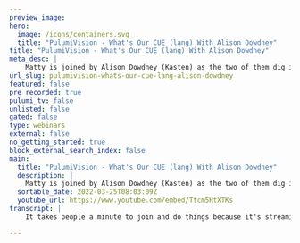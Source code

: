```yaml
---
preview_image:
hero:
  image: /icons/containers.svg
  title: "PulumiVision - What's Our CUE (lang) With Alison Dowdney"
title: "PulumiVision - What's Our CUE (lang) With Alison Dowdney"
meta_desc: |
    Matty is joined by Alison Dowdney (Kasten) as the two of them dig into CUE - an open-source data validation language and inference engine with its ...
url_slug: pulumivision-whats-our-cue-lang-alison-dowdney
featured: false
pre_recorded: true
pulumi_tv: false
unlisted: false
gated: false
type: webinars
external: false
no_getting_started: true
block_external_search_index: false
main:
  title: "PulumiVision - What's Our CUE (lang) With Alison Dowdney"
  description: |
    Matty is joined by Alison Dowdney (Kasten) as the two of them dig into CUE - an open-source data validation language and inference engine with its roots in logic programming.  Neither Alison nor Matty have ever used CUE, so we'll be trying our best to learn the basics!
  sortable_date: 2022-03-25T08:03:09Z
  youtube_url: https://www.youtube.com/embed/Ttcm5HtXTKs
transcript: |
    It takes people a minute to join and do things because it's streaming. Although it's always funny, I figure like when people watch the replay and they're like, yeah, but I don't have to sit here and do nothing because I'm watching now in the future. So, um cool. We got some people joining, I guess we can start. Oh, shit. Wow. Look at all these people. Awesome. Uh Welcome to Pulumi Vision. Uh, our weekly Ish Stream where it's hosted by Pulumi and sometimes we even talk about Pulumi today will not necessarily be one of those days. Uh I'm joined by Alison Alison. Uh You wanna tell the people like what's up? Uh What is up? Uh, hi chat. Uh How are you doing? Uh It is, uh, it's Thursday. Um And today, uh I am here, uh you know, just chilling. I know we're just, we're vibing about you. Yeah, we're, we're trying to find the cue. So what we're doing here today, we were uh, Alice and I were trying to figure out what we wanted to do when we did a live stream together and we thought it'd be pretty cool to take something that neither of us knew anything about. And I'm not gonna go so far as to say we're going to learn it because that might be arrogant to think that we could learn a whole brand new thing in an hour. But we're gonna try to learn about it a little bit and experiment. And uh uh Paris, uh Pitman suggested that people are all wound up and excited about this thing called Q and we're like, cool and then decided we would look nothing at it. We're going into it basically cold. Um If you're in the chat and you're into queue and you know, it, like, let us know because that'd be cool to know that. Uh if you have heard of it before, if you don't know anything and you're just here to vibe. That's awesome too. Um So, yeah. Uh so this is, you know, you can kind of tag along if you go to Q lang dot org, that's where we're gonna be playing a little bit. Um Maybe we'll just, you know, kind of pull up the website here and see what we can figure out about what this, this is all about. Um, let's see, we'll go, we'll read all the quote unquote marketing copy first. I don't know if it's really marketing copy. It's like an open source project. But, um, oh, wait, I did that wrong. Sorry, let's make it prettier. Maddie. Oh, hi, Paul. Hi, Anne. Um, welcome along, you know, Uh OK. There we go. Yeah. OK. So uh apparently Q stands for configure unify, execute. Uh How many times do you know when there's like an initialism that gets created and you sort of back into it? Like you're like, I want to call it this and I'm gonna figure out what it stands for next. Do you think they did that in this case, Alison? Uh No clue. I haven't even looked at the website. So we're, we're diving in now. We're gonna go deep. I, I think, yeah, I always feel like I've created projects where I know I want to call it this and then I have to figure out what it stands for after the fact. So, but uh like I had uh when I was at apartments dot com, like I created an internal system which was called Athena and then I had to decide Athena was an acronym or rather an, well, I guess it is an acronym if it's, if it spells a word, but it was like apartments tech, whatever, whatever, whatever. So, OK. So anyway, so it says Q is for validating, defining and using dynamic and text based data and we can be in control of our data. I could dig that. Um So it's an open source language. It has a rich set of API S. Would anybody admit that they didn't have rich API S? Would someone be like we're a language that has really crappy API S like we have two. So um but we can define generate and validate data. OK. Cool. Uh Looks like it integrates with a bunch of stuff. Of course, it integrates with Kubernetes because how uh how could, oh Awesome. So Paul uh work is uh you know, works on uh the um core Q project team. So awesome. So, so also Paul, I am not snaking about Q, like I'm snarking about things in general. So I'm really excited uh as we're gonna kind of go through this stuff to see how things happen. All right. So I was kind of looking um if we sort of say like, OK, learn more, I always want to learn more. So let's learn about what it's about. We are not gonna read this entire wall of text here, you can read this at your, at your leisure. But uh so it's a data validation language. OK? So we can kind of apply to that. So one of the things I've been sort of trying to figure out is like, what would we use this for? Right. And so it's kind of talking about. Ok. OK. So values and types are the same push that pull data validators. This is a lot to think about um maybe we should try a tutorial first and then figure out what we do with um we'll start with getting started. Ok. So we need to uh install it. OK? And we can uh we'll go ahead and maybe I'll install this, uh from, from the binaries. Uh, I'm not gonna share my screen because Brew install is not like the most interesting thing to watch happen, but we'll stick on the website for right now. Part of the reason I don't show my whole desktop in case you're wondering is because I have a 49 inch monitor. Um, but ok, so we, once we have it installed, I guess, let's look at the tutorials and we have a, ok, trying to figure out how to follow these tutorials here. Um We've got, so Q is a super set of Jason. Ok. So we get comments. That's nice. Uh Quote. So it looks like for example, ok, I'm gonna switch over and we'll, we'll, we'll start just trying these things and see what happens. All right. So let's go back to some code here. Ok. All right. So I've got myself a little uh little, little code. We're gonna work on here. So let's say we'll just say touch or we're gonna create Q file. Ok? And it looks like it looks like I, I know this, I do this in res stream every single time because I, I pick it, but then I have to add it to the stream. OK? Cool. So what we did is I created this Jason dot Q and we can just set some um some values in here. Ok. So we're gonna set 1 to 12 to 2, we can say this is a comment because I like comment. Oh my God. Sometimes ID es are too like they just get in your way, right? Ok. Um oh, a field using quotes. OK. So then we could say 2.5 is set to 2.5 and then we can make a list, right? So 123, et cetera. OK. So now it looks like if I oh the marketplace has interesting, we're gonna look at that in a second. So if I were to say Q exports A, um I thought I installed Q. All right. So this is a problem. Installing cue from. 00 no, I ran into this earlier. Hey, Allison, how do you feel about sharing your screen and doing this stuff? So here's my problem home brew is not working right for me right now because my command line tools are out of date. So or I can do uh install. Let's here. Let's do this instead. Sorry. Uh It's OK. We got it, we got it, we got it. We can um we just want to install via brew so we can install from source. Let's do this. We're gonna do here we go. New fall. Uh Yeah. Uh What am I gonna call? I think we might be OK. Oh VS Code extension with highlighting. Yeah. Uh uh David. Um I saw it's prompting me for that. Oh, you can't see it because our, our faces are over it, but I wanted to see what that did. Ok. Q is gonna work now. So actually let's go ahead and let's install. So there's uh the Q lang um syntax highlighting uh or there's Q sheets. So Q experts, uh David and Paul, which of these extensions should I install? There's, this one has 7000 downloads. This has 2000, they both have five stars. Uh I'm gonna install Q sheets. Ok? Cool. So now, ok. So now we have our, let's see. So that should if I go back to my Jason dot Q oh Don't use Q sheets. It's for music. Oh Shit. Oops. OK. That would be why that didn't work. Let's install Q lane. That's not confusing at all. OK? Oh There we go. Now we've got our, our syntax highlighting. So now if we do right? Q exports Jason dot Q um oh ha ha ha ha ha because I named it Jason Q export. Jason. OK. So if we look at what happened there that turned our Q file into like legit Jason. OK. So that's cool. Um So that, so these objects are struck, right? And so an object member is a field. OK? So then if we think about types being values, it says, OK, so we're gonna merge, we've got uh says we've got values and types are merged into the same kind of a thing. So trying to figure out how this example works in here. Um Yeah, Paul, it's our pleasure uh to basically, you know, see what's, what's, what's going on there. So if we're gonna say types or values, so Q merges the concepts um some data, a possible schema for the data and something between a constraints. I don't really know where my example goes there. OK? So here we'll do. OK? So duplicate fields, it says this allows duplicated field definitions as long as they don't conflict. So if we go and say uh we'll, we'll make another one, we'll do uh we create our Duke dot Q. So our Q file. So we're gonna set A to four and then we're gonna also set A to four again and then s will be the two, but then we're gonna set S again, C colon two and then L 212 and then L 212. OK? So then it looks like if I say Qev of Doop dot Q, it's gonna tell me that we have conflicting values two and one. So all the values have to add. So if we were to say on line seven. Hm. Oh, because it's not sorry, that's my mistake. Those are the list. That's why it was OK. That's what we wanted to do. OK? So they, it kind of sponges them together. So because they didn't conflict, it just turns into one, right? So that's how we're able to get even though we set a multiple times as long as we set it the same. I think that's telling me that's OK. So that's validating that. Um OK, so we can set constraints, which is helpful, right? Because these are just values but there's somewhere in between, right? So I guess the idea is if we set constraints that helps us not repeat ourselves over and over again, which is always, always nice. So let's go ahead and we'll, let's create our art this one. So if we're gonna say so we said a schema. So name is a string. Age is an ant human. It's true. And we wanna say this is OK. So if we say it's always true, OK. And then Viola schema. So uh so we set name is Viola and Viola is 38. So if we want to eval this, OK. So, so there's no need to specify it to which the constraint applies. So if we've, I'm trying to, so how did we set this? And how do we say that that was the constraint when we said human is true? Oh Because we, we set it to the value. So it's always gonna be true. OK. Awesome. OK. And then we can go through. So cogeneration. Wait, let's see. OK. So, and then, OK, so there's a tutorial and maybe this is the one we'll sort of step through because having a reason to do things. Um So this is, this is my uh feedback as a learner. Um The concepts are there. But it's always, to me it's always interesting when there's a story, right? Like here's AAA beginning to end. And I think that's what this Kubernetes tutorial is gonna be like. So the Kubernetes tutorial, I'll drop that in the, in the chat, um, that I think will play, play along with here. Um So if we're gonna, we're gonna switch over to that screen for just a second. So we'll sort of look at what we're looking at. Um There it goes. OK. All right. So it says we're gonna convert Kubernetes config files. Um Yeah, we're just, I mean, David, we just might as well, let's, let's just sort of go through this uh with the uh the Kates, uh the Kate stuff. We're gonna follow this tutorial. Um So it says we're gonna convert YAML files to Q and adjust the patterns, use the tooling to rewrite the Q files. I don't think we're going to necessarily get through all of this, but I think we'll have something kind of practical. Um Yes. Now, Cooper and Q are, are, are, now we are talking. OK. So everyone's excited about this. Um Let's see. Let's uh all right. So I think what I need to do is probably pull down um because there's examples, but I don't know that I wanna to clone the Irq repot to do this, but I feel like I might have to, um let's see. So we'll switch over back over to this, let's say clone. No. Oh my God. Not, not even today. What? OK. I feel like I had this happen to me before. Um You all right, that I am um trying to figure out why I can't get cloned right now. I'm not saying that the protocol is no longer supported. OK? So this is a whole different problem that we're having, which is why can't I even do a get clone right now on my machine? All right, we'll figure it out. Um That said, yes, Alison has great headphones. Thank you. Um um hm Coding, coding, coding. Um Yeah, if I got her getting started, I'm just, I'm just trying to figure out where we're at. OK. So here's, here's where we're, where we're at. So if we go, OK, so I went into here into tutorial into Kubernetes. OK? So if we were to go here and I'm gonna, so we're in the Kubernetes directory and then if we say tree, not slash original. So OK, we can kind of see we've got some, some yaml files here, each of these subdirectory or some different micro services that we might uh have similar characteristics. Um They've got services, deployments, config maps, et cetera. So like if we sort of take a look at like um some of our Q BS, OK? So we've got a whole bunch of yams, some of this stuff is very consistent. And so it says um we're gonna create quick and then there's a manually optimized. OK. So it says first we make a copy of the data directory. OK? Wait, let me just. OK. There's the original. OK? So we're gonna see P dash a original and we'll put that into temp and we'll see the end to temp. OK? And so it says now we initialize a module uh so that we can treat all our configuration as one package. OK. So we do Q mod and net. So that's gonna initialize inside of our temp directory. OK? So now we've got our, oh, that's a directory. OK? Um And then we initialize a go module so that we can resolve. OK? So let's do go mod and knit for example dot com fun. OK? And again, if we look back at our temp, so we've got our Q mod, we have our go mod. Very exciting stuff. So this lets us uh because we created a module so we can import our all these external packages. OK? So, so we go to see the service, wait and then inside. So we're gonna say import that OK? And it says OK, since we have multiple files, we need to specify the package. OK. So Q import at dot dot dash P cube. All right. Uh And they're saying, OK, a lot of these have Oh yeah, sorry, David. Good point. Free real estate. Yeah, I gotta figure out where it is. There you go. There we go. OK. Uh And actually I'm gonna switch like that. So now you can see much more of what's going on with the screen. OK? So now it's saying OK, the problem is that we have many of our files have more, you know, all these files we have in here, they have multiple kubernetes objects. Uh And we're trying to create this single config, so we're gonna create a different data structure for each type. So we're gonna tell Q to put each object in the configuration tree, blah blah blah. OK. Let me see if I can figure out what this means here. So it says we want to do a Q import. OK? We've been doing that. That's cool. And it's gonna be cube and then springs two camel pines and then pull in the metadata name dash F OK? Let's see what happens here. So it says the dash L flag uh defines the labels for each object using Q syntax for the field labels we want camel case it. So, and it says OK, because some files already existed. So dash F will overwrite them unknown file extension to camel kind strings 0.2 camel kinds. Oh I missed the dash. Bye. I need the dash cube, dash L OK. There we go. So now if we do, if we take a look at what we have in there, now we created those two files. OK? Neat. So if we wanted to compare these, OK? So OK. So what it did here? OK. I'm starting to get this a little bit. So this took the Yamal from the cub config or the cube stuff and it created Strus um like go trucks for all of the pieces. OK? I think I get that. OK. Uh The comments of the ML file are preserved. So were there any comments in here? I don't see any in that particular example, but OK, so it says if we look at man per so if we look at the prometheus Q, OK? So it contains YAML embedded in the string value one. OK. So this is ugly. So, so the R option attempts to del del detect structured YAML and then converts them recursively. OK? So if we were to now say Q import that O dash PQ dash L springs the camel and we'll do kind again. So that doesn't change um dash L metadata name, we do dash F and dash R here comes the magic. OK? So now ah yeah, look at what just happened over here. So all of these things in here that were kind of some janky. Um Yeah, because there was that was in a string, this actually found that structured Jamal and converts it recursively. So that's cool. So now, yeah, so now if you look at sort of the data, where, where, where did that one go? Um Yeah, so a lot of this was all a big string. Yeah. Rock codes like that blew my mind the first time. That is really cool. Um, ok, so neat. Um, what's, what are you thinking about this so far? Like, I, I haven't found where I'm gonna use it yet but it sure is cool. Hm. Oh, I'm not sure. Right. Yeah, I feel like we haven't gotten to where it does something yet. I mean, it does something but I'm like, big deal. So I, I created these and I guess so it says we show how we're gonna eliminate boiler plate from a set of config. So um if we do the quick and dirty approach, you get mostly there. So this is giving us sort of this way like because again, if we're boiler plate, we're repeating the same thing over and over again, right? We're like, ok, all these con figs have a couple of things, a few things in common. Why would we want to continue to do that? So we have imported the AML files, we can start the simplification process. Good. I like simplification processes. Um Before we start, let's save a full evaluation. So we can verify, we get the same result. Ok? So when we run the eval it says this is what I would create. We wanna be able to know that as we optimize, we didn't like f something up. So we'll do oops Q Eval dash C dot slash dot dot dot And we'll put pump that into um snapshot. I can type. OK. So now we have this snapshot that, that shows us. So we could always, we could always diff against it. This is the, the, the, the output that we would, would get from a Qev. OK. So, all right. So um OK. So that c option says only concrete values that is real JSON. And we copy one of the files containing both as a basis. OK. So we're gonna take front end bread dispatcher. It's cube dot Q. We just make a copy of it. OK? So now we have that cube dot Q and cube dot Q. So we're gonna make a couple of changes to it. So, all right. Um So we have the package as Q but instead of specifying the service name, we're going to um delete that and we're gonna set ID equals that. So it's gonna be the ID, I guess it's taking uh the API version is the same. It's a service, but the name instead of bread dispatcher is going to be and we're gonna do both of these because they're the same. It's an ID. OK? And then the labels. OK. So the app would change that to ID. Just say this is by convention. OK? The domain is prod, this is always the same and then the component however, will vary. So that's we're setting it to a string and this varies depending on the directory it's in, right. OK. Doing OK. Neat. OK. So then for the speck. OK. So we're gonna say so these are the properties for the ports. Yep. OK. But then instead of we're gonna do this because it's go so we're OK. So the port, we're specifying as an in, we don't know what it's gonna be and then protocol could be TCP or UDP. And this is, this is coming from the kubernetes definition and then it's um target port 70 80. Well, except that we, I think we take that out. That's not in our spec. So, and then the name is gonna be string, but then it falls through to host our clients. OK? Then for the selector, um actually, all of this goes away because, and now it's gonna be metadata that labels and say we want these to map the same. So the labels should map to the same thing in the spec. So we don't have to say it. OK? We have the deployment. It's gonna look similar again. Um Where we're going to go ahead. I'm not sure. So there's the, the, what does the, that's the object, right? Um David or uh that's the object David or Paul just uh the, the asterisk uh where we're setting that there? I think that's, that's a, that's a because it's an object, right? Yeah. Or default. OK. That's saying that that means default in Q. OK? All right. So, oh, I lost track of our, is that my, my deployment? OK? Oh, not a colon here, that should be ID equals underscore cool the API version again, that set the metadata instead of it being uh the string though is the ID again. Um And then, so we're saying for we're gonna say default is one but however many you want it's your me. Um OK. So again to David's point now that we understand this star one, that means that's the default, but it's also just an integer that can be passed in. OK? Um That was the OK? That's in the spec OK? Right then the template. So the metadata instead of these annotations, um we actually get rid of all of this, right? So we have the labels. So metadata, wait, losing track of what I want here here. Let's do this. OK? Metadata, his labels this OK? So the app is ID, the domain is prod and the component is string. OK? Then, and then our containers spack. Um We're just gonna get rid of all of this because it says uh because we, we always have one name space container. So this is just the containers is name is ID 82222. Cool. So we've replaced the service and deployment name with ID. We've changed the definition into a template matching any field. So it says Q is gonna bind the field name to ad as results. Um So if we want to compare the result of merging them, so if we were to go now and say Q eval dash C dot dot dot dot Gonna do um we're gonna put this to snap. Ok? Ah Shot two. Let's see what happens. OK. Something's not good doesn't not like, ok. Um uh Alert manager doesn't specify a label for components. Maybe. No, that's not even my problem. I have a different problem. Um Snapshot cube dot Q 24 line 24. Oh, there we go. Ok. 35 components. OK? I am. This is my favorite part about doing these things. OK? So OK. So now this looks more like OK, incomplete value string. So it says the problem is alert manager doesn't specify um component label. So these constraints help us catch these inconsistencies. OK? There are very few objects do not specify this label. We modify the config to include them everywhere. So um set the component label to our OK. So this is OK. So we're gonna take component, OK? We're gonna replace component with that option. And then OK. So now we have this right? So uh component became at we're gonna add a new top level field to our previous uh template definition components. OK. So, so we go back up to our definition. OK. So do we put this at the, this is where I'm a little confused um add a file with a component labeled to each directory, uh component string, right? OK. Um component string. So yeah, Q language speak. Um So we've got there, you go. Ok. Ok. So now if we go ahead and run this, I don't know if this is gonna work. Ok. So it did it, and then if we do diff snapshot and snap shot two, nothing has changed. Ok. Basically. Yeah. Ok. Hm. All right. So when we're going through here, this is the thing. I'm just not 100% sure if this setting, if I, when I set the top level field, the top level this one here, I'm not sure if this is supposed to be at the end or at the beginning. Hm I can find it. Uh Hold on component string and uh we're looking for QQQQ. Uh Come on. Ok. Spring literals cure. OK. Whereabouts in the documentation do you think we should uh look on this one? Well, I'm trying to follow the um tutorial, the Kubernetes tutorial tutor. Um ok. And the tutorial goes at the, oh, it doesn't matter if it's ok. So it's in the right place. It's fine where it is. Ok, good enough. Then we're good. I just wanted to sort of make sure that I was. Ok. So we got ourselves. Um ok, so let me catch up to where we were, we kind of said, OK, the di looks good. So now, um so we like that, let's make this our new baseline. So we're gonna go ahead and just copy snapshot two to snapshot. So our snapshot that we compared to. So it says Now, if we do, we can use Q trim to get rid of all of the um boiler plate. So, so first, if we just sort of say, OK, let's do. OK. So we got a lot of that. So if we do Q trim got and then if we run this again, OK. So it removed 500 lines of configuration. OK. Not too shabby. I could dig it. OK. So then if we do Q val, I see that if we go back to our snap, just create another snapshot too and then diff snapshot WC a difference. Cool. So we like just cleared out all that. We knocked out 500 lines of config Awesome and got the same result. OK? But this is not good enough. Uh So Damon sets and state full sets have a similar structure so we can generalize that as well. So I guess if we go back to our up to here, um I guess we do it after here. Does it uh could go there? So we're gonna say, so we'll say Damon set. Oh, I can't type. OK? We're gonna do a very similar thing ID underscore Cool. And then that'll be from spec and API version apps one easy enough, right? The kind is Bayman sat. Oh, you can tell that I've not been there we go. Uh I've been writing too much uh javascript lately and not enough go that uh I'm putting too many comments in places name is the ID. Ok, cool. So we got our Damon set and do the state full set. Uh, it's also another ID spec and do, no, not you. Uh API version also apps V one and state fall type set and name is ID. Ok. Uh, I'm going to, um, not have to, I'm, I'm copying pasting this from the tutorial just because I wanna see what it does. But this looks, uh, cool. Ok, so we've got all our pieces. We did the deployment. Um Oh, actually wait a minute, let's go back. Hang on. I'm looking at at what it wants me to do there. The ok, actually our state full set and our Damon set. Let's see because we have our deployments. No, that's a little bit different. Ok. So let's go ahead and just add these down here. Cool. So now if we do a two FPs, cleans it up, so we haven't reviewed our old deployment definition because it's equivalent to the new one. So it has no problem. So we can actually get, I think that goes back to right this idea where we can have the same thing. So um all of these have a an accompanying service, it shares a lot of the same fields. So if we add this, just take a look. Ok, cool. Um So the spec is there and then it just spins through all the deployments, all the data sets and then it goes ahead and creates the service. So what's interesting to me is this is, this feels very much of similar reasons why I like Pulumi, right? Because this is, we're, we're doing a different thing with this, but we're using a programming language so we can, you know, we're actually writing stuff that lets us do conditionals and loops and factoring through that. Um And then let's do our fun Kump, clean up our mess. So, um OK. So it says like open ended lists, we kind of talked about this before with the ports one. So that's the ellipses. Um It says a port declaration is an alias. So alias is only visible and Liston field. OK. So if we now go ahead um specifying the target port is not necessary, but many files define it, defining it here will allow those definitions to be removed using Q trim. So where there's a few things that it's just uh OK. So in infra where to go Infra events, um it says if we add a deployment spec at the end like this, that's fine. And then if we go into the tasks, coup dot Q, these are just a couple of patches to these files that it's recommending. And then we add this similar deployment to the watcher, ok. Uh And then we can verify. So now if we do Q trim dot dot dot dot Oh, reference id, not found. OK. Uh That's in this one, right? And Damon set missing equal sign in the Oh, yeah. Yeah. There you go. Ok. So then we did our Q trim and let's see if we go ahead and do this. Now we took off another 100 lines and we can verify. Ok. Another trick is, oh, there's a simplify option. We can tell trim or thumped to collapse the structures into a single line. Ok. So if we do Q trim dot dot dot dot With dash S, oh I know. Ok. Hang on. This is why it wants us so we can compare them. So if we just compare front end red dispatcher, cube dot Q oops, that's just so we'll just remember what this looked like before. Ok. Now we're gonna do cube oops Q that cube um or uh or Q trim dot dot dot dot dash S and if we go look at it now, yep, that deployment, it sort of collapsed it down. So, yeah, so I've been doing a lot of typing and talking um Alison like how does, what's resonating to you or what do you, what do you, what are you thinking? Uh I'm thinking that we've got a bread dispatcher here. This, this dispatcher or bread is going to be flinging the bread somewhere along the line. You know, Prometheus is gonna come scrape through. Um We've got a port 70 80. Um You know, uh what else do we got? Um I'm just trying to try to piece it together. Um we, we rusty but that's OK. You know. What do you, you know? Uh Yeah, I, I, yeah, what please uh I, I think what makes sense to me in this case is again, like you're gonna have this scenario where we create all this yaml for all this stuff. And it's like a lot of like when we've been going through this, we, we had all this stuff that was really consistent that you were just sort of copy pasting over and over and over again. So it's letting us template for that. Um But more so than that, like we can create validations, right? And definition. So I think if we have to create all these uh YAML files that's letting us uh build at that. And again, it's almost like being able to treat Yamal our config as objects, right? Like, so I can see how this is good. I, I'd love to hear in the chat like Paul, uh who I know works on that team. Like, what are, what are some of the things you're seeing people do that are interesting with, with Q? Like, what's, what are some of the, the neat use cases and David Rock code? I know you're excited about it. Like you at almost any given time, like rock code is doing something cool with something. So I'd love to know like, what's, what's the real world use case in the real world of rock code um that you've been been doing stuff with um and I'm also interested to sort of think about like how this does could connect with Pulumi, right? Because it's, it's not the exact same use case, you know, um it's solving a similar problem but differently and again, it also doesn't have to be about infra code, right? Like I think you could think about it as um yeah, it's schema and data, right? Like, like any way that we want to validate. OK. So like data, like we didn't really talk about like data validation or validating a schema um where that, that could come in? Interesting. OK. Hm. Where validating your schema could come in, I mean, validate the templating, templating. Uh hm I'm not too sure. Hm. OK. Well, I think like even when you're defining an API right, you know, it's giving you that, that ability to oh cut off your link doesn't let you post in links there. David. David, you can slack it to me if you want. No, but in the chat. Um OK. Q blocks. Um but youtube like OK. So a lot of people use Q to progressively validate data and data schema for that data. So um so like OK, this is, this is I'm I'm sort of looking at, at something where we're talking about uh open API, right? So if you're talking about open API, you are defining it in pure Json. Um So that's cool. But it's super duper verbose. So if I'm defining it in Q, it's easier to write that and then it'll generate the open API Jason that everything needs to consume. But I don't have to sit and write all this stuff. Uh a database for static files. Oh Think of static websites. I have a static database based on Yael markdown and Jason. Interesting. Um And then, you know, um what, what lost my window. I'll put this in the chat but also um the Q blocks. I'm curious about this is this like a Roblox thing? I feel like it should be, I'll be more interested if it is, can, can we run Cubin inside Roblox? No, can we can we do Cuban Roblox? This is much less, this is much less interesting than if it was uh a Roblox thing. It is a set of tools that allows you to create and consume data sets from YAML or mark down files. Oh So this is Q blocks is, is what David was talking about was the database for static files. I think so. OK. Uh Interesting. Interesting. Interesting. OK. Well, this is cool. Uh It's a set of tools that allow us to create and consume data sets from YAML markdown files. So you can kind of grab a YAML right now from create data sets, create a set of data. Yeah. OK. Oh OK. And so Rock Academy. OK. Yeah. So little shout out there. OK. This is cool. Um Well, this has been, this has been fun and interesting and I'm gonna have to figure out some, some ways to play with this. And if you find that the devops Stay website suddenly uses Q blocks as its back end instead of Hugo, you'll know why. And Illinois everybody in the entire Devops organizer community. Um Alison, what's uh you got any cool stuff coming up uh to share with people, any, any streams or talks and conferences? Um Not at this time, but stay posted. You know, this is, uh this has been really good. Thank you so much, Maddie. Uh Really, you know, it was really good getting on here and like, you know, learning something new. Yeah, it was, it was sort of fun to sort of just mess around. Um We have a, uh coming up on, I believe it's on Tuesday at around the same time uh because coup coupon is coming in in May and coupon. Eu. And so I've actually, I'll be joined uh here on the Pulumi Vision stream by Paris Pitman who's in the Cobert East steering committee. And we're just gonna kind of talk about what might be coming up. That's fun at, at Coupon. And we do have, uh you know, if you're make sure you, you know, push that subscribe button or follow button or whatever the thing is for, for the stream uh in the way that you're consuming it and would always love to hear about uh topics uh for future streams. So, but it's been my absolute pleasure, Alison to have you join me, everybody who joined in. Uh Paul, thanks for all the, uh the advice and input David for, you know, helping us out and engine. Always, always great to see you in the chat and everybody else. So, uh until then we'll see you on the internet. All right. See you.

---
```

